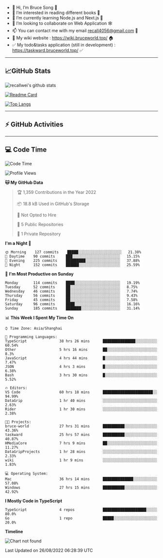 - 👋 Hi, I’m Bruce Song 🦁️
- 👀 I’m interested in reading different books 📖
- 🌱 I’m currently learning Node.js and Next.js 🚀
- 💞️ I’m looking to collaborate on Web Application 🕸️
- 📫 You can contact me with my email recall4056@gmail.com 📮
- 📖 My wiki website : https://wiki.bruceworld.top/ 🏠
- ✅ My todo&tasks application (still in development) : https://taskward.bruceworld.top/ ✅

---

## 📈GitHub Stats

![recallwei's github stats](https://github-readme-stats.vercel.app/api?username=recallwei&show_icons=true&theme=dracula&count_private=true&include_all_commits)

<!---
repository 卡片
--->

[![Readme Card](https://github-readme-stats.vercel.app/api/pin/?username=recallwei&repo=recallwei&theme=dracula)](https://github.com/recallwei/daily)

<!---
repository 常用语言 layout=compact（紧凑布局）
--->

[![Top Langs](https://github-readme-stats.vercel.app/api/top-langs/?username=recallwei&layout=compact&theme=dracula)](https://github.com/recallwei/daily)

---

## ⚡️ GitHub Activities

<!--START_SECTION:activity-->

<!--END_SECTION:activity-->

---

## 💻 Code Time

<!--START_SECTION:waka-->
![Code Time](http://img.shields.io/badge/Code%20Time-2%2C034%20hrs%2017%20mins-blue)

![Profile Views](http://img.shields.io/badge/Profile%20Views-7-blue)

**🐱 My GitHub Data** 

> 🏆 1,359 Contributions in the Year 2022
 > 
> 📦 18.8 kB Used in GitHub's Storage 
 > 
> 🚫 Not Opted to Hire
 > 
> 📜 5 Public Repositories 
 > 
> 🔑 1 Private Repository 
 > 
**I'm a Night 🦉** 

```text
🌞 Morning    127 commits    █████░░░░░░░░░░░░░░░░░░░░   21.38% 
🌆 Daytime    90 commits     ███░░░░░░░░░░░░░░░░░░░░░░   15.15% 
🌃 Evening    225 commits    █████████░░░░░░░░░░░░░░░░   37.88% 
🌙 Night      152 commits    ██████░░░░░░░░░░░░░░░░░░░   25.59%

```
📅 **I'm Most Productive on Sunday** 

```text
Monday       114 commits    ████░░░░░░░░░░░░░░░░░░░░░   19.19% 
Tuesday      52 commits     ██░░░░░░░░░░░░░░░░░░░░░░░   8.75% 
Wednesday    46 commits     ██░░░░░░░░░░░░░░░░░░░░░░░   7.74% 
Thursday     56 commits     ██░░░░░░░░░░░░░░░░░░░░░░░   9.43% 
Friday       45 commits     ██░░░░░░░░░░░░░░░░░░░░░░░   7.58% 
Saturday     96 commits     ████░░░░░░░░░░░░░░░░░░░░░   16.16% 
Sunday       185 commits    ███████░░░░░░░░░░░░░░░░░░   31.14%

```


📊 **This Week I Spent My Time On** 

```text
⌚︎ Time Zone: Asia/Shanghai

💬 Programming Languages: 
TypeScript               38 hrs 26 mins      ███████████████░░░░░░░░░░   60.54% 
Other                    5 hrs 16 mins       ██░░░░░░░░░░░░░░░░░░░░░░░   8.3% 
JavaScript               4 hrs 44 mins       █░░░░░░░░░░░░░░░░░░░░░░░░   7.47% 
JSON                     4 hrs 3 mins        █░░░░░░░░░░░░░░░░░░░░░░░░   6.38% 
Bash                     3 hrs 30 mins       █░░░░░░░░░░░░░░░░░░░░░░░░   5.52%

🔥 Editors: 
VS Code                  60 hrs 18 mins      ███████████████████████░░   94.99% 
DataGrip                 1 hr 40 mins        ░░░░░░░░░░░░░░░░░░░░░░░░░   2.63% 
Rider                    1 hr 30 mins        ░░░░░░░░░░░░░░░░░░░░░░░░░   2.38%

🐱‍💻 Projects: 
bruce-world              27 hrs 31 mins      ██████████░░░░░░░░░░░░░░░   43.36% 
taskward                 25 hrs 57 mins      ██████████░░░░░░░░░░░░░░░   40.87% 
HMediaCore               7 hrs 9 mins        ██░░░░░░░░░░░░░░░░░░░░░░░   11.27% 
DataGripProjects         1 hr 28 mins        ░░░░░░░░░░░░░░░░░░░░░░░░░   2.33% 
wiki                     1 hr 9 mins         ░░░░░░░░░░░░░░░░░░░░░░░░░   1.83%

💻 Operating System: 
Mac                      36 hrs 14 mins      ██████████████░░░░░░░░░░░   57.08% 
Windows                  27 hrs 15 mins      ██████████░░░░░░░░░░░░░░░   42.92%

```

**I Mostly Code in TypeScript** 

```text
TypeScript               4 repos             ████████████████████░░░░░   80.0% 
Go                       1 repo              █████░░░░░░░░░░░░░░░░░░░░   20.0%

```


**Timeline**

![Chart not found](https://raw.githubusercontent.com/recallwei/recallwei/main/charts/bar_graph.png) 


 Last Updated on 26/08/2022 06:28:39 UTC
<!--END_SECTION:waka-->
<!---
recallwei/recallwei is a ✨ special ✨ repository because its `README.md` (this file) appears on your GitHub profile.
You can click the Preview link to take a look at your changes.
--->
